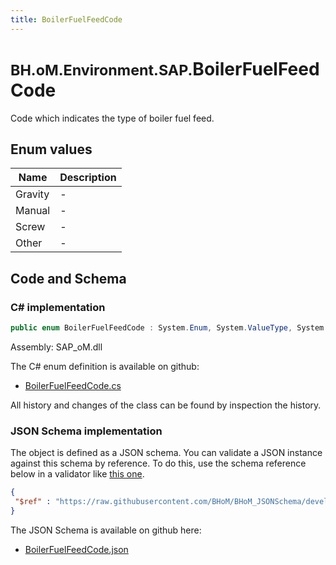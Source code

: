 ```yaml
---
title: BoilerFuelFeedCode
---
```


# <small>BH.oM.Environment.SAP.</small>**BoilerFuelFeedCode**

Code which indicates the type of boiler fuel feed.

## Enum values

| Name            | Description                                                    |
|-----------------|----------------------------------------------------------------|
| Gravity |  -  |
| Manual |  -  |
| Screw |  -  |
| Other |  -  |


## Code and Schema

### C# implementation

``` C# title="C#"
public enum BoilerFuelFeedCode : System.Enum, System.ValueType, System.IComparable, System.ISpanFormattable, System.IFormattable, System.IConvertible
```

Assembly: SAP_oM.dll

The C# enum definition is available on github:

- [BoilerFuelFeedCode.cs](https://github.com/BHoM/SAP_Toolkit/blob/develop/SAP_oM/Enums\BoilerFuelFeedCode.cs)

All history and changes of the class can be found by inspection the history.
### JSON Schema implementation

The object is defined as a JSON schema. You can validate a JSON instance against this schema by reference. To do this, use the schema reference below in a validator like [this one](https://www.jsonschemavalidator.net/).

``` json title="JSON Schema"
{
 "$ref" : "https://raw.githubusercontent.com/BHoM/BHoM_JSONSchema/develop/SAP_oM/SAP/BoilerFuelFeedCode.json"
}
```

The JSON Schema is available on github here:

- [BoilerFuelFeedCode.json](https://github.com/BHoM/BHoM_JSONSchema/blob/develop/SAP_oM/SAP/BoilerFuelFeedCode.json)
